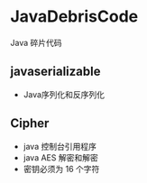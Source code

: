 # JavaDebrisCode
Java 碎片代码


## javaserializable

* Java序列化和反序列化

## Cipher

* java 控制台引用程序
* java AES 解密和解密
* 密钥必须为 16 个字符

